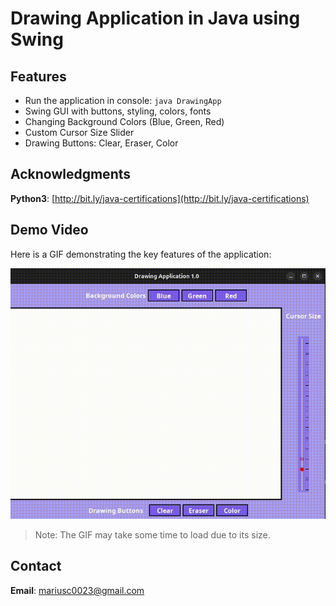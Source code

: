 # Drawing Application in Java using Swing

## Features
- Run the application in console: `java DrawingApp`
- Swing GUI with buttons, styling, colors, fonts
- Changing Background Colors (Blue, Green, Red)
- Custom Cursor Size Slider
- Drawing Buttons: Clear, Eraser, Color

## Acknowledgments

**Python3**: [http://bit.ly/java-certifications](http://bit.ly/java-certifications)  

## Demo Video

Here is a GIF demonstrating the key features of the application:

![Demo Video](https://github.com/marius2347/Drawing-Application-in-Java-using-Swing/blob/main/video.gif)

> Note: The GIF may take some time to load due to its size.

## Contact

**Email**: mariusc0023@gmail.com
